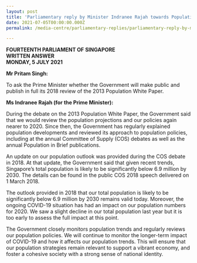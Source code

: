 ```yaml
---
layout: post
title: 'Parliamentary reply by Minister Indranee Rajah towards Population Trends and Policies'
date: 2021-07-05T00:00:00.000Z
permalink: /media-centre/parliamentary-replies/parliamentary-reply-by-minister-indranee-rajah-towards-population-trends-and-policies/

---
```



**FOURTEENTH PARLIAMENT OF SINGAPORE**  
**WRITTEN ANSWER**  
**MONDAY, 5 JULY 2021**

**Mr Pritam Singh:**

To ask the Prime Minister whether the Government will make public and publish in full its 2018 review of the 2013 Population White Paper.

**Ms Indranee Rajah (for the Prime Minister):** 

During the debate on the 2013 Population White Paper, the Government said that we would review the population projections and our policies again nearer to 2020. Since then, the Government has regularly explained population developments and reviewed its approach to population policies, including at the annual Committee of Supply (COS) debates as well as the annual Population in Brief publications. 

An update on our population outlook was provided during the COS debate in 2018. At that update, the Government said that given recent trends, Singapore’s total population is likely to be significantly below 6.9 million by 2030. The details can be found in the public COS 2018 speech delivered on 1 March 2018. 

The outlook provided in 2018 that our total population is likely to be significantly below 6.9 million by 2030 remains valid today. Moreover, the ongoing COVID-19 situation has had an impact on our population numbers for 2020. We saw a slight decline in our total population last year but it is too early to assess the full impact at this point. 

The Government closely monitors population trends and regularly reviews our population policies. We will continue to monitor the longer-term impact of COVID-19 and how it affects our population trends. This will ensure that our population strategies remain relevant to support a vibrant economy, and foster a cohesive society with a strong sense of national identity.  
